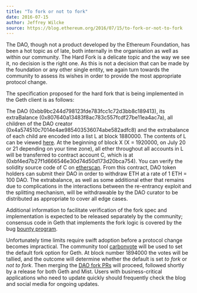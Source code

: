 ```yaml
---
title: "To fork or not to fork"
date: 2016-07-15
author: Jeffrey Wilcke
source: https://blog.ethereum.org/2016/07/15/to-fork-or-not-to-fork
---
```


The DAO, though not a product developed by the Ethereum Foundation, has been a hot topic as of late, both internally in the organisation as well as within our community. The Hard Fork is a delicate topic and the way we see it, no decision is the right one. As this is not a decision that can be made by the foundation or any other single entity, we again turn towards the community to assess its wishes in order to provide the most appropriate protocol change.

The specification proposed for the hard fork that is being implemented in the Geth client is as follows:

The DAO (0xbb9bc244d798123fde783fcc1c72d3bb8c189413), its extraBalance (0x807640a13483f8ac783c557fcdf27be11ea4ac7a), all children of the DAO creator (0x4a574510c7014e4ae985403536074abe582adfc8) and the extrabalance of each child are encoded into a list L at block 1880000. The contents of L can be viewed [here](https://gist.github.com/gavofyork/af747a034fbee2920f862ed352d32347). At the beginning of block X (X = 1920000, on July 20 or 21 depending on your time zone), all ether throughout all accounts in L will be transferred to contract account C, which is at (0xbf4ed7b27f1d666546e30d74d50d173d20bca754). You can verify the solidity source code of C on [etherscan](https://etherscan.io/address/0xbf4ed7b27f1d666546e30d74d50d173d20bca754#code). From this contract, DAO token holders can submit their DAO in order to withdraw ETH at a rate of 1 ETH = 100 DAO. The extrabalance, as well as some additional ether that remains due to complications in the interactions between the re-entrancy exploit and the splitting mechanism, will be withdrawable by the DAO curator to be distributed as appropriate to cover all edge cases.

Additional information to facilitate verification of the fork spec and implementation is expected to be released separately by the community; consensus code in Geth that implements the fork logic is covered by the bug [bounty program](https://bounty.ethereum.org/).

Unfortunately time limits require swift adoption before a protocol change becomes impractical. The community tool [carbonvote](http://carbonvote.com) will be used to set the default fork option for Geth. At block number 1894000 the votes will be tallied, and the outcome will determine whether the default is set _to fork_ or _not to fork_. Then merging the [DAO fork PRs](https://github.com/ethereum/go-ethereum/pulls?q=is%3Apr+is%3Aopen+label%3Adao-fork-part) will proceed, followed shortly by a release for both Geth and Mist. Users with business-critical applications who need to update quickly should frequently check the blog and social media for ongoing updates.
